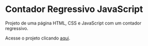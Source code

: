 # Contador Regressivo JavaScript
Projeto de uma página HTML, CSS e JavaScript com um contador regressivo.

Acesse o projeto clicando [aqui](https://davidwilliamx.github.io/contador-regressivo-js/).